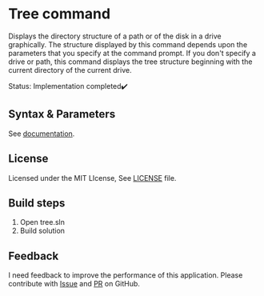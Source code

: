 # Tree command

Displays the directory structure of a path or of the disk in a drive graphically. The structure displayed by this command depends upon the parameters that you specify at the command prompt. If you don't specify a drive or path, this command displays the tree structure beginning with the current directory of the current drive.

Status: Implementation completed✔️

## Syntax & Parameters

See [documentation](docs/tree.md).

## License

Licensed under the MIT LIcense, See [LICENSE](LICENSE) file.

## Build steps

1. Open tree.sln
2. Build solution

## Feedback

I need feedback to improve the performance of this application. Please contribute with [Issue](https://github.com/WindowsCommands/tree/issues) and [PR](https://github.com/WindowsCommands/tree/pulls) on GitHub.
